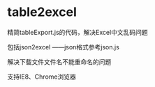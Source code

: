 # table2excel
精简tableExport.js的代码，解决Excel中文乱码问题

包括json2excel
——json格式参考json.js

解决下载文件文件名不能重命名的问题

支持IE8、Chrome浏览器
